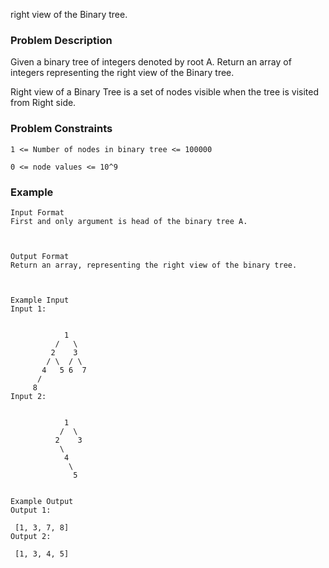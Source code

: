right view of the Binary tree.

### Problem Description
Given a binary tree of integers denoted by root A. Return an array of integers representing the right view of the Binary tree.

Right view of a Binary Tree is a set of nodes visible when the tree is visited from Right side.

### Problem Constraints

```
1 <= Number of nodes in binary tree <= 100000

0 <= node values <= 10^9
```

### Example

```
Input Format
First and only argument is head of the binary tree A.



Output Format
Return an array, representing the right view of the binary tree.



Example Input
Input 1:

 
            1
          /   \
         2    3
        / \  / \
       4   5 6  7
      /
     8 
Input 2:

 
            1
           /  \
          2    3
           \
            4
             \
              5


Example Output
Output 1:

 [1, 3, 7, 8]
Output 2:

 [1, 3, 4, 5]

```
